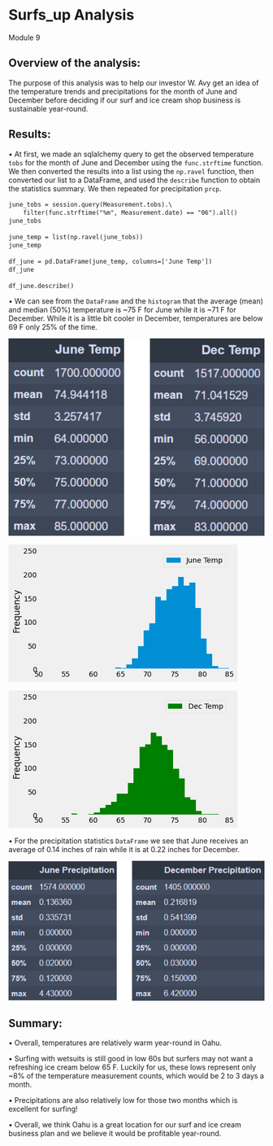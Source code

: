 # Surfs_up Analysis
Module 9
## Overview of the analysis:
The purpose of this analysis was to help our investor W. Avy get an idea of the temperature trends and precipitations for the month of June and December before deciding if our surf and ice cream shop business is sustainable year-round.

## Results:
•	At first, we made an sqlalchemy query to get the observed temperature `tobs` for the month of June and December using the `func.strftime` function. We then converted the results into a list using the `np.ravel` function, then converted our list to a DataFrame, and used the `describe` function to obtain the statistics summary. We then repeated for precipitation `prcp`.

```
june_tobs = session.query(Measurement.tobs).\
    filter(func.strftime("%m", Measurement.date) == "06").all()
june_tobs

june_temp = list(np.ravel(june_tobs))
june_temp

df_june = pd.DataFrame(june_temp, columns=['June Temp'])
df_june

df_june.describe()
```
 
•	We can see from the `DataFrame` and the `histogram` that the average (mean) and median (50%) temperature is ~75 F for June while it is ~71 F for December. While it is a little bit cooler in December, temperatures are below 69 F only 25% of the time. 


![df_stats](Resources/df_stats.png)


![June_Temp_hist](Resources/June_Temp_hist.png)


![Dec_Temp_hist](Resources/Dec_Temp_hist.png)

•	For the precipitation statistics `DataFrame` we see that June receives an average of 0.14 inches of rain while it is at 0.22 inches for December.

![prcp](Resources/prcp.png)


## Summary:
•	Overall, temperatures are relatively warm year-round in Oahu.

•	Surfing with wetsuits is still good in low 60s but surfers may not want a refreshing ice cream below 65 F. Luckily for us, these lows represent only ~8% of the temperature measurement counts, which would be 2 to 3 days a month. 

•	Precipitations are also relatively low for those two months which is excellent for surfing!

•	Overall, we think Oahu is a great location for our surf and ice cream business plan and we believe it would be profitable year-round.

